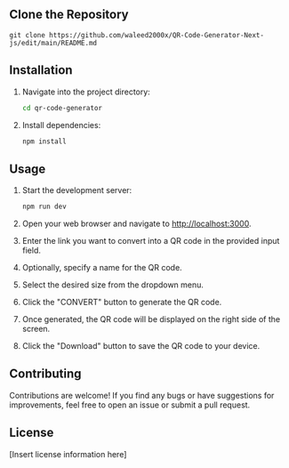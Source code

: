 ## Clone the Repository

    git clone https://github.com/waleed2000x/QR-Code-Generator-Next-js/edit/main/README.md

## Installation

1. Navigate into the project directory:

    ```bash
    cd qr-code-generator
    ```

2. Install dependencies:

    ```bash
    npm install
    ```

## Usage

1. Start the development server:

    ```bash
    npm run dev
    ```

2. Open your web browser and navigate to [http://localhost:3000](http://localhost:3000).

3. Enter the link you want to convert into a QR code in the provided input field.

4. Optionally, specify a name for the QR code.

5. Select the desired size from the dropdown menu.

6. Click the "CONVERT" button to generate the QR code.

7. Once generated, the QR code will be displayed on the right side of the screen.

8. Click the "Download" button to save the QR code to your device.

## Contributing

Contributions are welcome! If you find any bugs or have suggestions for improvements, feel free to open an issue or submit a pull request.

## License

[Insert license information here]
